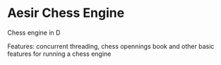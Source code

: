Aesir Chess Engine
=====

Chess engine in D

Features: concurrent threading, chess opennings book and other basic features for running a chess engine
